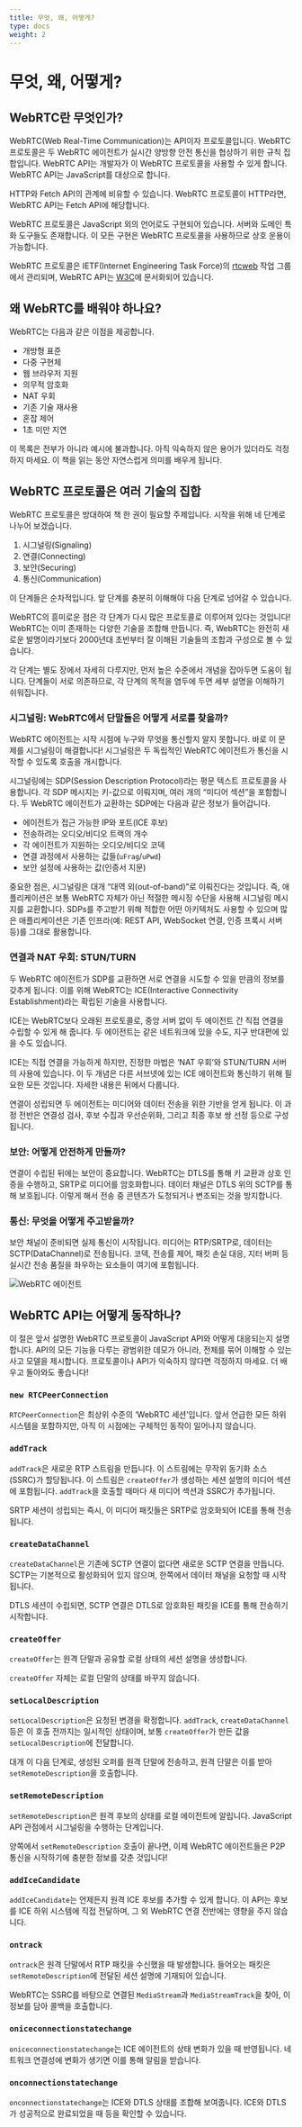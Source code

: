 ```yaml
---
title: 무엇, 왜, 어떻게?
type: docs
weight: 2
---
```


# 무엇, 왜, 어떻게?

## WebRTC란 무엇인가?

WebRTC(Web Real-Time Communication)는 API이자 프로토콜입니다. WebRTC 프로토콜은 두 WebRTC 에이전트가
실시간 양방향 안전 통신을 협상하기 위한 규칙 집합입니다. WebRTC API는 개발자가 이 WebRTC 프로토콜을 사용할 수 있게 합니다.
WebRTC API는 JavaScript를 대상으로 합니다.

HTTP와 Fetch API의 관계에 비유할 수 있습니다. WebRTC 프로토콜이 HTTP라면, WebRTC API는 Fetch API에 해당합니다.

WebRTC 프로토콜은 JavaScript 외의 언어로도 구현되어 있습니다. 서버와 도메인 특화 도구들도 존재합니다.
이 모든 구현은 WebRTC 프로토콜을 사용하므로 상호 운용이 가능합니다.

WebRTC 프로토콜은 IETF(Internet Engineering Task Force)의 [rtcweb](https://datatracker.ietf.org/wg/rtcweb/documents) 작업 그룹에서 관리되며,
WebRTC API는 [W3C](https://www.w3.org/TR/webrtc)에 문서화되어 있습니다.

## 왜 WebRTC를 배워야 하나요?

WebRTC는 다음과 같은 이점을 제공합니다.

* 개방형 표준
* 다중 구현체
* 웹 브라우저 지원
* 의무적 암호화
* NAT 우회
* 기존 기술 재사용
* 혼잡 제어
* 1초 미만 지연

이 목록은 전부가 아니라 예시에 불과합니다. 아직 익숙하지 않은 용어가 있더라도 걱정하지 마세요.
이 책을 읽는 동안 자연스럽게 의미를 배우게 됩니다.

## WebRTC 프로토콜은 여러 기술의 집합

WebRTC 프로토콜은 방대하여 책 한 권이 필요할 주제입니다. 시작을 위해 네 단계로 나누어 보겠습니다.

1. 시그널링(Signaling)
2. 연결(Connecting)
3. 보안(Securing)
4. 통신(Communication)

이 단계들은 순차적입니다. 앞 단계를 충분히 이해해야 다음 단계로 넘어갈 수 있습니다.

WebRTC의 흥미로운 점은 각 단계가 다시 많은 프로토콜로 이루어져 있다는 것입니다! WebRTC는 이미 존재하는 다양한 기술을 조합해 만듭니다.
즉, WebRTC는 완전히 새로운 발명이라기보다 2000년대 초반부터 잘 이해된 기술들의 조합과 구성으로 볼 수 있습니다.

각 단계는 별도 장에서 자세히 다루지만, 먼저 높은 수준에서 개념을 잡아두면 도움이 됩니다. 단계들이 서로 의존하므로,
각 단계의 목적을 염두에 두면 세부 설명을 이해하기 쉬워집니다.

### 시그널링: WebRTC에서 단말들은 어떻게 서로를 찾을까?

WebRTC 에이전트는 시작 시점에 누구와 무엇을 통신할지 알지 못합니다. 바로 이 문제를 시그널링이 해결합니다!
시그널링은 두 독립적인 WebRTC 에이전트가 통신을 시작할 수 있도록 호출을 개시합니다.

시그널링에는 SDP(Session Description Protocol)라는 평문 텍스트 프로토콜을 사용합니다. 각 SDP 메시지는 키-값으로 이뤄지며,
여러 개의 “미디어 섹션”을 포함합니다. 두 WebRTC 에이전트가 교환하는 SDP에는 다음과 같은 정보가 들어갑니다.

* 에이전트가 접근 가능한 IP와 포트(ICE 후보)
* 전송하려는 오디오/비디오 트랙의 개수
* 각 에이전트가 지원하는 오디오/비디오 코덱
* 연결 과정에서 사용하는 값들(`uFrag`/`uPwd`)
* 보안 설정에 사용하는 값(인증서 지문)

중요한 점은, 시그널링은 대개 “대역 외(out-of-band)”로 이뤄진다는 것입니다. 즉, 애플리케이션은 보통 WebRTC 자체가 아닌
적절한 메시징 수단을 사용해 시그널링 메시지를 교환합니다. SDPs를 주고받기 위해 적합한 어떤 아키텍처도 사용할 수 있으며
많은 애플리케이션은 기존 인프라(예: REST API, WebSocket 연결, 인증 프록시 서버 등)를 그대로 활용합니다.

### 연결과 NAT 우회: STUN/TURN

두 WebRTC 에이전트가 SDP를 교환하면 서로 연결을 시도할 수 있을 만큼의 정보를 갖추게 됩니다. 이를 위해 WebRTC는
ICE(Interactive Connectivity Establishment)라는 확립된 기술을 사용합니다.

ICE는 WebRTC보다 오래된 프로토콜로, 중앙 서버 없이 두 에이전트 간 직접 연결을 수립할 수 있게 해 줍니다.
두 에이전트는 같은 네트워크에 있을 수도, 지구 반대편에 있을 수도 있습니다.

ICE는 직접 연결을 가능하게 하지만, 진정한 마법은 ‘NAT 우회’와 STUN/TURN 서버의 사용에 있습니다.
이 두 개념은 다른 서브넷에 있는 ICE 에이전트와 통신하기 위해 필요한 모든 것입니다. 자세한 내용은 뒤에서 다룹니다.

연결이 성립되면 두 에이전트는 미디어와 데이터 전송을 위한 기반을 얻게 됩니다. 이 과정 전반은 연결성 검사, 후보 수집과 우선순위화,
그리고 최종 후보 쌍 선정 등으로 구성됩니다.

### 보안: 어떻게 안전하게 만들까?

연결이 수립된 뒤에는 보안이 중요합니다. WebRTC는 DTLS를 통해 키 교환과 상호 인증을 수행하고, SRTP로 미디어를 암호화합니다.
데이터 채널은 DTLS 위의 SCTP를 통해 보호됩니다. 이렇게 해서 전송 중 콘텐츠가 도청되거나 변조되는 것을 방지합니다.

### 통신: 무엇을 어떻게 주고받을까?

보안 채널이 준비되면 실제 통신이 시작됩니다. 미디어는 RTP/SRTP로, 데이터는 SCTP(DataChannel)로 전송됩니다.
코덱, 전송률 제어, 패킷 손실 대응, 지터 버퍼 등 실시간 전송 품질을 좌우하는 요소들이 여기에 포함됩니다.

![WebRTC 에이전트](../images/01-webrtc-agent.png "Diagrama de Agente WebRTC")

## WebRTC API는 어떻게 동작하나?

이 절은 앞서 설명한 WebRTC 프로토콜이 JavaScript API와 어떻게 대응되는지 설명합니다. API의 모든 기능을 다루는
광범위한 데모가 아니라, 전체를 묶어 이해할 수 있는 사고 모델을 제시합니다.
프로토콜이나 API가 익숙하지 않다면 걱정하지 마세요. 더 배우고 돌아와도 좋습니다!

### `new RTCPeerConnection`

`RTCPeerConnection`은 최상위 수준의 ‘WebRTC 세션’입니다. 앞서 언급한 모든 하위 시스템을 포함하지만,
아직 이 시점에는 구체적인 동작이 일어나지 않습니다.

### `addTrack`

`addTrack`은 새로운 RTP 스트림을 만듭니다. 이 스트림에는 무작위 동기화 소스(SSRC)가 할당됩니다.
이 스트림은 `createOffer`가 생성하는 세션 설명의 미디어 섹션에 포함됩니다. `addTrack`을 호출할 때마다
새 미디어 섹션과 SSRC가 추가됩니다.

SRTP 세션이 성립되는 즉시, 이 미디어 패킷들은 SRTP로 암호화되어 ICE를 통해 전송됩니다.

### `createDataChannel`

`createDataChannel`은 기존에 SCTP 연결이 없다면 새로운 SCTP 연결을 만듭니다. SCTP는 기본적으로 활성화되어 있지 않으며,
한쪽에서 데이터 채널을 요청할 때 시작됩니다.

DTLS 세션이 수립되면, SCTP 연결은 DTLS로 암호화된 패킷을 ICE를 통해 전송하기 시작합니다.

### `createOffer`

`createOffer`는 원격 단말과 공유할 로컬 상태의 세션 설명을 생성합니다.

`createOffer` 자체는 로컬 단말의 상태를 바꾸지 않습니다.

### `setLocalDescription`

`setLocalDescription`은 요청된 변경을 확정합니다. `addTrack`, `createDataChannel` 등은 이 호출 전까지는 일시적인 상태이며,
보통 `createOffer`가 만든 값을 `setLocalDescription`에 전달합니다.

대개 이 다음 단계로, 생성된 오퍼를 원격 단말에 전송하고, 원격 단말은 이를 받아 `setRemoteDescription`을 호출합니다.

### `setRemoteDescription`

`setRemoteDescription`은 원격 후보의 상태를 로컬 에이전트에 알립니다. JavaScript API 관점에서 시그널링을 수행하는 단계입니다.

양쪽에서 `setRemoteDescription` 호출이 끝나면, 이제 WebRTC 에이전트들은 P2P 통신을 시작하기에 충분한 정보를 갖춘 것입니다!

### `addIceCandidate`

`addIceCandidate`는 언제든지 원격 ICE 후보를 추가할 수 있게 합니다. 이 API는 후보를 ICE 하위 시스템에 직접 전달하며,
그 외 WebRTC 연결 전반에는 영향을 주지 않습니다.

### `ontrack`

`ontrack`은 원격 단말에서 RTP 패킷을 수신했을 때 발생합니다. 들어오는 패킷은 `setRemoteDescription`에 전달된 세션 설명에
기재되어 있습니다.

WebRTC는 SSRC를 바탕으로 연결된 `MediaStream`과 `MediaStreamTrack`을 찾아, 이 정보를 담아 콜백을 호출합니다.

### `oniceconnectionstatechange`

`oniceconnectionstatechange`는 ICE 에이전트의 상태 변화가 있을 때 반영됩니다. 네트워크 연결성에 변화가 생기면 이를 통해 알림을 받습니다.

### `onconnectionstatechange`

`onconnectionstatechange`는 ICE와 DTLS 상태를 조합해 보여줍니다. ICE와 DTLS가 성공적으로 완료되었을 때 등을 확인할 수 있습니다.

